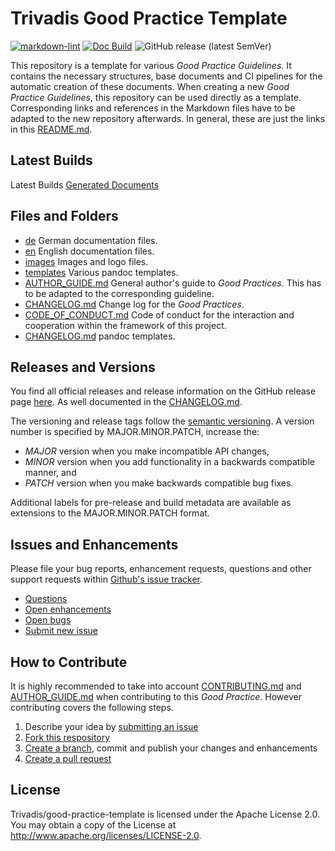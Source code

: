 # Trivadis Good Practice Template

<!-- markdownlint-disable MD013 -->
[![markdown-lint](https://github.com/Trivadis/good-practice-template/actions/workflows/mdlint.yml/badge.svg)](https://github.com/Trivadis/good-practice-template/actions/workflows/mdlint.yml) [![Doc Build](https://github.com/Trivadis/good-practice-template/actions/workflows/pandoc_builds.yml/badge.svg)](https://github.com/Trivadis/good-practice-template/actions/workflows/pandoc_builds.yml) ![GitHub release (latest SemVer)](https://img.shields.io/github/v/release/Trivadis/good-practice-template)

This repository is a template for various *Good Practice Guidelines*. It contains the necessary structures, base documents and CI pipelines for the automatic creation of these documents. When creating a new *Good Practice Guidelines*, this repository can be used directly as a template. Corresponding links and references in the Markdown files have to be adapted to the new repository afterwards. In general, these are just the links in this [README.md](README.md).

## Latest Builds

Latest Builds [Generated Documents](https://nightly.link/Trivadis/good-practice-template/workflows/pandoc_builds/main/Generated%20Documents.zip)

## Files and Folders

- [de](de) German documentation files.
- [en](en) English documentation files.
- [images](images) Images and logo files.
- [templates](templates) Various pandoc templates.
- [AUTHOR_GUIDE.md](AUTHOR_GUIDE.md) General author's guide to *Good Practices*.
  This has to be adapted to the corresponding guideline.
- [CHANGELOG.md](CHANGELOG.md) Change log for the *Good Practices*.
- [CODE_OF_CONDUCT.md](CODE_OF_CONDUCT.md) Code of conduct for the interaction
  and cooperation within the framework of this project.
- [CHANGELOG.md](CHANGELOG.md) pandoc templates.

## Releases and Versions

You find all official releases and release information on the GitHub release page [here](https://github.com/Trivadis/good-practice-template/releases). As well documented in the [CHANGELOG.md](CHANGELOG.md).

The versioning and release tags follow the [semantic versioning](https://semver.org/).
A version number is specified by MAJOR.MINOR.PATCH, increase the:

- *MAJOR* version when you make incompatible API changes,
- *MINOR* version when you add functionality in a backwards compatible manner, and
- *PATCH* version when you make backwards compatible bug fixes.

Additional labels for pre-release and build metadata are available as extensions to the MAJOR.MINOR.PATCH format.

## Issues and Enhancements

Please file your bug reports, enhancement requests, questions and other support requests within [Github's issue tracker](https://help.github.com/articles/about-issues/).

- [Questions](https://github.com/Trivadis/good-practice-template/issues?q=is%3Aissue+label%3Aquestion)
- [Open enhancements](https://github.com/Trivadis/good-practice-template/issues?q=is%3Aopen+is%3Aissue+label%3Aenhancement)
- [Open bugs](https://github.com/Trivadis/good-practice-template/issues?q=is%3Aopen+is%3Aissue+label%3Abug)
- [Submit new issue](https://github.com/Trivadis/good-practice-template/issues/new)

## How to Contribute

It is highly recommended to take into account [CONTRIBUTING.md](CONTRIBUTING.md) and [AUTHOR_GUIDE.md](AUTHOR_GUIDE.md) when contributing to this *Good Practice*. However contributing covers the following steps.

1. Describe your idea by [submitting an issue](https://github.com/Trivadis/good-practice-template/issues/new)
2. [Fork this respository](https://github.com/Trivadis/good-practice-template/fork)
3. [Create a branch](https://help.github.com/articles/creating-and-deleting-branches-within-your-repository/), commit and publish your changes and enhancements
4. [Create a pull request](https://help.github.com/articles/creating-a-pull-request/)

## License

Trivadis/good-practice-template
 is licensed under the Apache License 2.0. You may obtain a copy of the License at <http://www.apache.org/licenses/LICENSE-2.0>.
